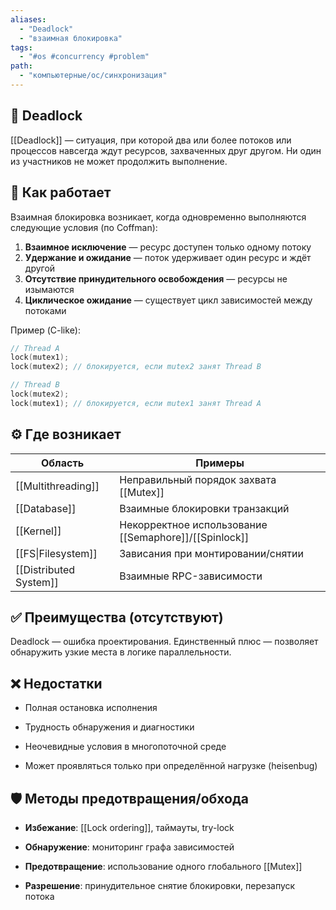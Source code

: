 ```yaml
---
aliases:
  - "Deadlock"
  - "взаимная блокировка"
tags:
  - "#os #concurrency #problem"
path:
  - "компьютерные/ос/синхронизация"
---
```


## 📌 Deadlock  
[[Deadlock]] — ситуация, при которой два или более потоков или процессов навсегда ждут ресурсов, захваченных друг другом. Ни один из участников не может продолжить выполнение.

## 🧠 Как работает  
Взаимная блокировка возникает, когда одновременно выполняются следующие условия (по Coffman):

1. **Взаимное исключение** — ресурс доступен только одному потоку  
2. **Удержание и ожидание** — поток удерживает один ресурс и ждёт другой  
3. **Отсутствие принудительного освобождения** — ресурсы не изымаются  
4. **Циклическое ожидание** — существует цикл зависимостей между потоками

Пример (C-like):

```c
// Thread A
lock(mutex1);
lock(mutex2); // блокируется, если mutex2 занят Thread B

// Thread B
lock(mutex2);
lock(mutex1); // блокируется, если mutex1 занят Thread A
````

## ⚙️ Где возникает

| Область                | Примеры                                               |
| ---------------------- | ----------------------------------------------------- |
| [[Multithreading]]     | Неправильный порядок захвата [[Mutex]]                |
| [[Database]]           | Взаимные блокировки транзакций                        |
| [[Kernel]]             | Некорректное использование [[Semaphore]]/[[Spinlock]] |
| [[FS\|Filesystem]]     | Зависания при монтировании/снятии                     |
| [[Distributed System]] | Взаимные RPC-зависимости                              |

## ✅ Преимущества (отсутствуют)

Deadlock — ошибка проектирования. Единственный плюс — позволяет обнаружить узкие места в логике параллельности.

## ❌ Недостатки

- Полная остановка исполнения
    
- Трудность обнаружения и диагностики
    
- Неочевидные условия в многопоточной среде
    
- Может проявляться только при определённой нагрузке (heisenbug)
    

## 🛡 Методы предотвращения/обхода

- **Избежание**: [[Lock ordering]], таймауты, try-lock
    
- **Обнаружение**: мониторинг графа зависимостей
    
- **Предотвращение**: использование одного глобального [[Mutex]]
    
- **Разрешение**: принудительное снятие блокировки, перезапуск потока